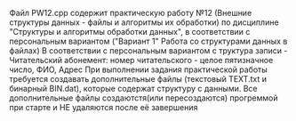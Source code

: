 Файл PW12.cpp содержит практическую работу №12 (Внешние структуры данных - файлы  и алгоритмы их обработки) по дисциплине "Структуры и алгоритмы обработки данных", в соответствии с персональным вариантом ("Вариант 1" Работа со структурами данных в файлах)
В соответствии с персональным вариантом c труктура записи - Читательский абонемент: номер читательского - целое пятизначное число, ФИО, Адрес
При выполнении задания практической работы требуется создавать дополнительные файлы (текстовый TEXT.txt и бинарный BIN.dat), которые содержат структуру с данными.
Все дополнительные файлы создаютстя(или пересоздаются) прогреммой при старте и НЕ удаляются после её завершения
